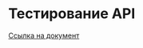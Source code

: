 # Тестирование API
[Сcылка на документ](https://www.postman.com/winter-trinity-603992/workspace/my-workspace/folder/17671768-ba4d7747-14c6-4608-b6ae-06367dac352d?action=share&creator=17671768&ctx=documentation)
